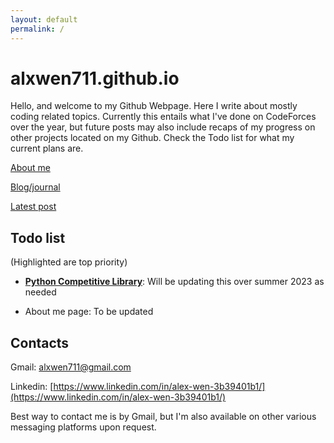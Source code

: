 ```yaml
---
layout: default
permalink: /
---
```



# alxwen711.github.io
Hello, and welcome to my Github Webpage. Here I write about mostly coding related topics. Currently this entails what I've done on CodeForces over the year, but future posts may also include recaps of my progress on other projects located on my Github. Check the Todo list for what my current plans are.


[About me](https://alxwen711.github.io/about)

[Blog/journal](https://alxwen711.github.io/blog)

[Latest post](https://alxwen711.github.io/blog/Aug23)

## Todo list
(Highlighted are top priority)

- [**Python Competitive Library**](https://github.com/alxwen711/py-competitive-library): Will be updating this over summer 2023 as needed
<!--
- [Bidding Java game](https://github.com/alxwen711/biddingGame): This is mainly to house an AI I am making for this on the Hackerrank problem, still heavily WIP -->

- About me page: To be updated


## Contacts

Gmail: alxwen711@gmail.com

Linkedin: [https://www.linkedin.com/in/alex-wen-3b39401b1/](https://www.linkedin.com/in/alex-wen-3b39401b1/)

Best way to contact me is by Gmail, but I'm also available 
on other various messaging platforms upon request.


